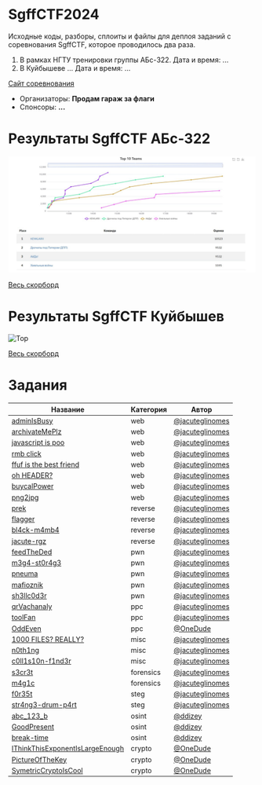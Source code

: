 # SgffCTF2024

Исходные коды, разборы, сплоиты и файлы для деплоя заданий с соревнования SgffCTF, которое проводилось два раза.

1. В рамках НГТУ тренировки группы АБс-322. Дата и время: ...
2. В Куйбышеве ... Дата и время: ...

[Сайт соревнования](https://sgffctf.ru/)

- Организаторы: **Продам гараж за флаги**
- Спонсоры: **...**

# Результаты SgffCTF АБс-322

![Top](scoreboard/topABs-322.png)

[Весь скорборд](scoreboard/fullABs-322.png)

# Результаты SgffCTF Куйбышев

![Top](scoreboard/top.png)

[Весь скорборд](scoreboard/full.png)

# Задания

| Название                                                                  | Категория | Автор                                          |
| ------------------------------------------------------------------------- | --------- | ---------------------------------------------- |
| [adminIsBusy](web/adminIsBusy)                                            | web       | [@jacuteglinomes](https://t.me/jacuteglinomes) |
| [archivateMePlz](web/archivateMePlz)                                      | web       | [@jacuteglinomes](https://t.me/jacuteglinomes) |
| [javascript is poo](web/easyPeasy)                                        | web       | [@jacuteglinomes](https://t.me/jacuteglinomes) |
| [rmb click](web/easyPeasy)                                                | web       | [@jacuteglinomes](https://t.me/jacuteglinomes) |
| [ffuf is the best friend](web/easyPeasy)                                  | web       | [@jacuteglinomes](https://t.me/jacuteglinomes) |
| [oh HEADER?](web/easyPeasy)                                               | web       | [@jacuteglinomes](https://t.me/jacuteglinomes) |
| [buycalPower](web/buycalPower)                                            | web       | [@jacuteglinomes](https://t.me/jacuteglinomes) |
| [png2jpg](web/png2jpg)                                                    | web       | [@jacuteglinomes](https://t.me/jacuteglinomes) |
| [prek](reverse/prek)                                                      | reverse   | [@jacuteglinomes](https://t.me/jacuteglinomes) |
| [flagger](reverse/flagger)                                                | reverse   | [@jacuteglinomes](https://t.me/jacuteglinomes) |
| [bl4ck-m4mb4](reverse/bl4ck-m4mb4)                                        | reverse   | [@jacuteglinomes](https://t.me/jacuteglinomes) |
| [jacute-rgz](reverse/jacute-rgz)                                          | reverse   | [@jacuteglinomes](https://t.me/jacuteglinomes) |
| [feedTheDed](pwn/feedTheDed)                                              | pwn       | [@jacuteglinomes](https://t.me/jacuteglinomes) |
| [m3g4-st0r4g3](pwn/m3g4-st0r4g3)                                          | pwn       | [@jacuteglinomes](https://t.me/jacuteglinomes) |
| [pneuma](pwn/pneuma)                                                      | pwn       | [@jacuteglinomes](https://t.me/jacuteglinomes) |
| [mafioznik](pwn/mafioznik)                                                | pwn       | [@jacuteglinomes](https://t.me/jacuteglinomes) |
| [sh3llc0d3r](pwn/sh3llc0d3r)                                              | pwn       | [@jacuteglinomes](https://t.me/jacuteglinomes) |
| [qrVachanaly](ppc/qrVachanaly)                                            | ppc       | [@jacuteglinomes](https://t.me/jacuteglinomes) |
| [toolFan](ppc/toolFan)                                                    | ppc       | [@jacuteglinomes](https://t.me/jacuteglinomes) |
| [OddEven](ppc/OddEven)                                                    | ppc       | [@OneDude](https://t.me/PetrRezepov)           |
| [1000 FILES? REALLY?](misc/1000+FILES?+REALLY?)                           | misc      | [@jacuteglinomes](https://t.me/jacuteglinomes) |
| [n0th1ng](misc/n0th1ng)                                                   | misc      | [@jacuteglinomes](https://t.me/jacuteglinomes) |
| [c0ll1s10n-f1nd3r](misc/c0ll1s10n-f1nd3r)                                 | misc      | [@jacuteglinomes](https://t.me/jacuteglinomes) |
| [s3cr3t](forensics/s3cr3t)                                                | forensics | [@jacuteglinomes](https://t.me/jacuteglinomes) |
| [m4g1c](forensics/m4g1c)                                                  | forensics | [@jacuteglinomes](https://t.me/jacuteglinomes) |
| [f0r35t](steg/f0r35t)                                                     | steg      | [@jacuteglinomes](https://t.me/jacuteglinomes) |
| [str4ng3-drum-p4rt](steg/str4ng3-drum-p4rt)                               | steg      | [@jacuteglinomes](https://t.me/jacuteglinomes) |
| [abc_123_b](osint/abc_123_b)                                              | osint     | [@ddizey](https://t.me/ddizey)                 |
| [GoodPresent](osint/GoodPresent)                                          | osint     | [@ddizey](https://t.me/ddizey)                 |
| [break-time](osint/break-time)                                            | osint     | [@ddizey](https://t.me/ddizey)                 |
| [IThinkThisExponentIsLargeEnough](crypto/IThinkThisExponentIsLargeEnough) | crypto    | [@OneDude](https://t.me/PetrRezepov)           |
| [PictureOfTheKey](crypto/PictureOfTheKey)                                 | crypto    | [@OneDude](https://t.me/PetrRezepov)           |
| [SymetricCryptoIsCool](crypto/SymetricCryptoIsCool)                       | crypto    | [@OneDude](https://t.me/PetrRezepov)           |

